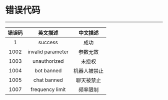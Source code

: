 # **错误代码**

---
| 错误码 | 英文描述 | 中文描述 |
| :----: | :------: | :------: |
|   1    | success  |   成功   |
|  1002  | invalid parameter | 参数无效 |
|  1003  | unauthorized | 未授权 |
|  1004  | bot banned | 机器人被禁止 |
|  1005  | chat banned | 聊天被禁止 |
|  1007  | frequency limit | 频率限制 |
